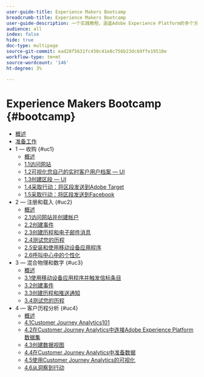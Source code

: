 ```yaml
---
user-guide-title: Experience Makers Bootcamp
breadcrumb-title: Experience Makers Bootcamp
user-guide-description: 一个实践教程，涵盖Adobe Experience Platform的多个方面。
audience: all
index: false
hide: true
doc-type: multipage
source-git-commit: ead28f5631fc430c41e8c756b23dc69ffe19510e
workflow-type: tm+mt
source-wordcount: '146'
ht-degree: 3%

---
```



# Experience Makers Bootcamp {#bootcamp}

+ [概述](/help/bootcamp/overview.md)
+ [准备工作](/help/bootcamp/prework.md)
+ 1 — 收购 {#uc1}
   + [概述](/help/bootcamp/uc/uc1/uc1.md)
   + [1.1访问网站](/help/bootcamp/uc/uc1/ex1.md)
   + [1.2可视化您自己的实时客户用户档案 — UI](/help/bootcamp/uc/uc1/ex2.md)
   + [1.3创建区段 — UI](/help/bootcamp/uc/uc1/ex3.md)
   + [1.4采取行动：将区段发送到Adobe Target](/help/bootcamp/uc/uc1/ex4.md)
   + [1.5采取行动：将区段发送到Facebook](/help/bootcamp/uc/uc1/ex5.md)
+ 2 — 注册和载入 {#uc2}
   + [概述](/help/bootcamp/uc/uc2/uc2.md)
   + [2.1访问网站并创建帐户](/help/bootcamp/uc/uc2/ex1.md)
   + [2.2创建事件](/help/bootcamp/uc/uc2/ex2.md)
   + [2.3创建历程和电子邮件消息](/help/bootcamp/uc/uc2/ex3.md)
   + [2.4测试您的历程](/help/bootcamp/uc/uc2/ex4.md)
   + [2.5安装和使用移动设备应用程序](/help/bootcamp/uc/uc2/ex5.md)
   + [2.6呼叫中心中的个性化](/help/bootcamp/uc/uc2/ex6.md)
+ 3 — 混合物理和数字 {#uc3}
   + [概述](/help/bootcamp/uc/uc3/uc3.md)
   + [3.1使用移动设备应用程序并触发信标条目](/help/bootcamp/uc/uc3/ex1.md)
   + [3.2创建事件](/help/bootcamp/uc/uc3/ex2.md)
   + [3.3创建历程和推送通知](/help/bootcamp/uc/uc3/ex3.md)
   + [3.4测试您的历程](/help/bootcamp/uc/uc3/ex4.md)
+ 4 — 客户历程分析 {#uc4}
   + [概述](/help/bootcamp/uc/uc4/uc4.md)
   + [4.1Customer Journey Analytics101](/help/bootcamp/uc/uc4/ex1.md)
   + [4.2在Customer Journey Analytics中连接Adobe Experience Platform数据集](/help/bootcamp/uc/uc4/ex2.md)
   + [4.3创建数据视图](/help/bootcamp/uc/uc4/ex3.md)
   + [4.4在Customer Journey Analytics中准备数据](/help/bootcamp/uc/uc4/ex4.md)
   + [4.5使用Customer Journey Analytics的可视化](/help/bootcamp/uc/uc4/ex5.md)
   + [4.6从洞察到行动](/help/bootcamp/uc/uc4/ex6.md)